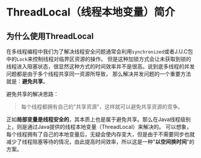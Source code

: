 # ThreadLocal（线程本地变量）简介

## 为什么使用ThreadLocal

在多线程编程中我们为了解决线程安全问题通常会利用`synchronized`或者J.U.C包中的`Lock`来控制线程对临界区资源的操作。
但是这种加锁方式会让未获取到锁的线程进入阻塞状态，很显然这种方式的时间效率并不是很高。说到底多线程的并发问题都是由于多个线程共享同一资源所导致，
那么解决并发问题的一个重要方法就是：**避免共享**。

避免共享的解决思路：
> 每个线程都拥有自己的"共享资源"，这样就可以避免共享资源的竞争。

正如**局部变量是线程安全的**，其本质上也是属于避免共享。那么在Java线程级别上，则是通过Java提供的线程本地变量（ThreadLocal）来解决的。
可以想象，每个线程拥有了自己的本地变量后，无疑会使内存变大，但是由于不需要同步也就减少了线程阻塞等待的情况，由此提高时间效率，所以这是一种"**以空间换时间**"的方案。


